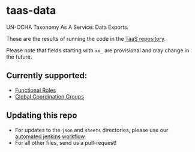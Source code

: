 # taas-data
UN-OCHA Taxonomy As A Service: Data Exports.

These are the results of running the code in the [TaaS repository](https://github.com/UN-OCHA/taas).

Please note that fields starting with `xx_` are provisional and may change in the future.

## Currently supported:

- [Functional Roles](https://raw.githubusercontent.com/UN-OCHA/taas-data/master/json/beta-v1/functional_roles.json)
- [Global Coordination Groups](https://raw.githubusercontent.com/UN-OCHA/taas-data/master/json/beta-v1/global_coordination_groups.json)


## Updating this repo

- For updates to the `json` and `sheets` directories, please use our [automated jenkins workflow](docs/workflow.md).
- For all other files, send us a pull-request!
